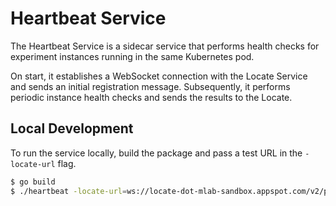 # Heartbeat Service

The Heartbeat Service is a sidecar service that performs health checks
for experiment instances running in the same Kubernetes pod.

On start, it establishes a WebSocket connection with the Locate Service
and sends an initial registration message. Subsequently, it performs
periodic instance health checks and sends the results to the Locate.

## Local Development

To run the service locally, build the package and pass a test URL
in the `-locate-url` flag.

```sh
$ go build
$ ./heartbeat -locate-url=ws://locate-dot-mlab-sandbox.appspot.com/v2/platform/heartbeat/
```
